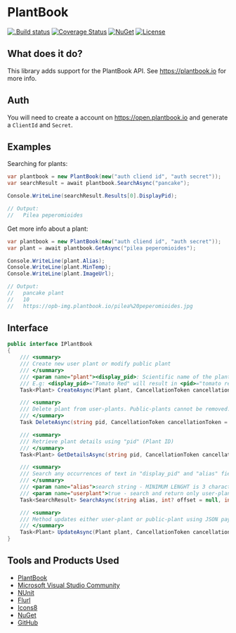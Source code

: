 # PlantBook

[![.Build status](https://github.com/slaxor505/OpenPlantbook-client/workflows/dotnet/badge.svg)](https://github.com/slaxor505/OpenPlantbook-client/actions) [![Coverage Status](https://coveralls.io/repos/github/denxorz/PlantBook/badge.svg?branch=master)](https://coveralls.io/github/denxorz/PlantBook?branch=master) [![NuGet](https://buildstats.info/nuget/PlantBook)](https://www.nuget.org/packages/PlantBook/) [![License](http://img.shields.io/:license-mit-blue.svg)](https://github.com/slaxor505/OpenPlantbook-client/dotnet/blob/master/LICENSE)

## What does it do?
This library adds support for the PlantBook API. See https://plantbook.io for more info.

## Auth
You will need to create a account on https://open.plantbook.io and generate a `ClientId` and `Secret`.

## Examples

Searching for plants:

```C#
var plantbook = new PlantBook(new("auth cliend id", "auth secret"));
var searchResult = await plantbook.SearchAsync("pancake");

Console.WriteLine(searchResult.Results[0].DisplayPid);

// Output:
//   Pilea peperomioides
```

Get more info about a plant:

```C#
var plantbook = new PlantBook(new("auth cliend id", "auth secret"));
var plant = await plantbook.GetAsync("pilea peperomioides");

Console.WriteLine(plant.Alias);
Console.WriteLine(plant.MinTemp);
Console.WriteLine(plant.ImageUrl);

// Output:
//   pancake plant
//   10
//   https://opb-img.plantbook.io/pilea%20peperomioides.jpg
```

## Interface

```C#
public interface IPlantBook
{
    /// <summary>
    /// Create new user plant or modify public plant
    /// </summary>
    /// <param name="plant"><display_pid>: Scientific name of the plant. Based on this attribute <pid> (Plant ID) attribute will be automatically generated by lowering case of this attribute.
    /// E.g: <display_pid>="Tomato Red" will result in <pid>="tomato red"</param>
    Task<Plant> CreateAsync(Plant plant, CancellationToken cancellationToken = default);

    /// <summary>
    /// Delete plant from user-plants. Public-plants cannot be removed.
    /// </summary>
    Task DeleteAsync(string pid, CancellationToken cancellationToken = default);

    /// <summary>
    /// Retrieve plant details using "pid" (Plant ID)
    /// </summary>
    Task<Plant> GetDetailsAsync(string pid, CancellationToken cancellationToken = default);

    /// <summary>
    /// Search any occurrences of text in "display_pid" and "alias" fields.
    /// </summary>
    /// <param name="alias">search string - MINIMUM LENGHT is 3 characters</param>
    /// <param name="userplant">true - search and return only user-plants, false - search and return only public-plants, if omitted - combined search across user and public plants</param>
    Task<SearchResult> SearchAsync(string alias, int? offset = null, int? limit = null, bool? userplant = null, CancellationToken cancellationToken = default);

    /// <summary>
    /// Method updates either user-plant or public-plant using JSON payload. User-plant is attempted to update first. If user-plant not found then API searches 'pid' in public-plants. If found in public-plants then the public plant will be cloned and saved as user-plant with requested changes.
    /// </summary>
    Task<Plant> UpdateAsync(Plant plant, CancellationToken cancellationToken = default);
}
```

## Tools and Products Used

* [PlantBook](https://plantbook.io)
* [Microsoft Visual Studio Community](https://www.visualstudio.com)
* [NUnit](https://www.nunit.org/)
* [Flurl](https://flurl.dev/)
* [Icons8](https://icons8.com/)
* [NuGet](https://www.nuget.org/)
* [GitHub](https://github.com/)
